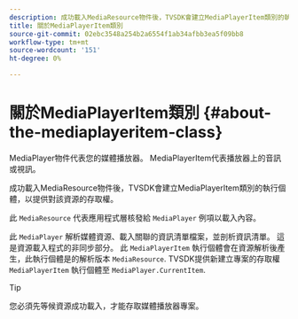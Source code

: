```yaml
---
description: 成功載入MediaResource物件後，TVSDK會建立MediaPlayerItem類別的執行個體，以提供對該資源的存取權。
title: 關於MediaPlayerItem類別
source-git-commit: 02ebc3548a254b2a6554f1ab34afbb3ea5f09bb8
workflow-type: tm+mt
source-wordcount: '151'
ht-degree: 0%

---
```


# 關於MediaPlayerItem類別 {#about-the-mediaplayeritem-class}

MediaPlayer物件代表您的媒體播放器。 MediaPlayerItem代表播放器上的音訊或視訊。

成功載入MediaResource物件後，TVSDK會建立MediaPlayerItem類別的執行個體，以提供對該資源的存取權。

此 `MediaResource` 代表應用程式層核發給 `MediaPlayer` 例項以載入內容。

此 `MediaPlayer` 解析媒體資源、載入關聯的資訊清單檔案，並剖析資訊清單。 這是資源載入程式的非同步部分。 此 `MediaPlayerItem` 執行個體會在資源解析後產生，此執行個體是的解析版本 `MediaResource`. TVSDK提供新建立專案的存取權 `MediaPlayerItem` 執行個體至 `MediaPlayer.CurrentItem`.

>[!TIP]
>
>您必須先等候資源成功載入，才能存取媒體播放器專案。
